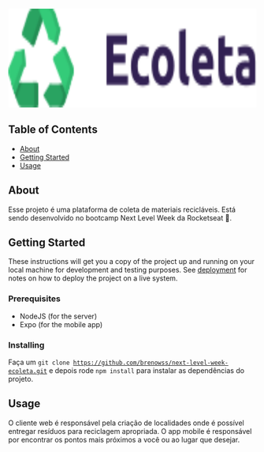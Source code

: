 <p align="center">
  <a href="" rel="noopener">
 <img height=200px src="./mobile/src/assets/logo.png" alt="Project logo"></a>
</p>

## Table of Contents

- [About](#about)
- [Getting Started](#getting_started)
- [Usage](#usage)

## About <a name = "about"></a>

Esse projeto é uma plataforma de coleta de materiais recicláveis. Está sendo desenvolvido no bootcamp Next Level Week da Rocketseat 🚀.

## Getting Started <a name = "getting_started"></a>

These instructions will get you a copy of the project up and running on your local machine for development and testing purposes. See [deployment](#deployment) for notes on how to deploy the project on a live system.

### Prerequisites

- NodeJS (for the server)
- Expo (for the mobile app)

### Installing

Faça um <code>git clone https://github.com/brenowss/next-level-week-ecoleta.git</code> e depois rode <code>npm install</code> para instalar as dependências do projeto.

## Usage <a name = "usage"></a>

O cliente web é responsável pela criação de localidades onde é possível entregar resíduos para reciclagem apropriada.
O app mobile é responsável por encontrar os pontos mais próximos a você ou ao lugar que desejar.
